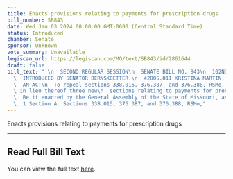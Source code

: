 ```yaml
---
title: Enacts provisions relating to payments for prescription drugs
bill_number: SB843
date: Wed Jan 03 2024 00:00:00 GMT-0600 (Central Standard Time)
status: Introduced
chamber: Senate
sponsor: Unknown
vote_summary: Unavailable
legiscan_url: https://legiscan.com/MO/text/SB843/id/2861644
draft: false
bill_text: "|\n  SECOND REGULAR SESSION\n  SENATE BILL NO. 843\n  102ND GENERA L ASSEMBLY\n\
  \  INTRODUCED BY SENATOR BERNSKOETTER.\n  4280S.01I KRISTINA MARTIN, Secretary\n\
  \  AN ACT\n  To repeal sections 338.015, 376.387, and 376.388, RSMo, and to enact\
  \ in lieu thereof three new\n  sections relating to payments for prescription drugs.\n\
  \  Be it enacted by the General Assembly of the State of Missouri, as follows:\n\
  \  1 Section A. Sections 338.015, 376.387, and 376.388, RSMo,"
---
```

Enacts provisions relating to payments for prescription drugs

---

## Read Full Bill Text

You can view the full text [here](https://legiscan.com/MO/text/SB843/id/2861644).
